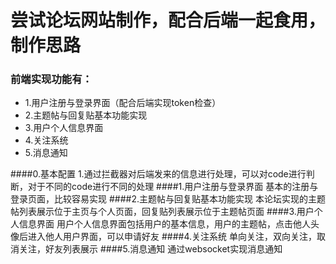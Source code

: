 # 尝试论坛网站制作，配合后端一起食用，制作思路
### 前端实现功能有：
+ 1.用户注册与登录界面（配合后端实现token检查）
+ 2.主题帖与回复贴基本功能实现
+ 3.用户个人信息界面
+ 4.关注系统
+ 5.消息通知

####0.基本配置
1.通过拦截器对后端发来的信息进行处理，可以对code进行判断，对于不同的code进行不同的处理
####1.用户注册与登录界面
基本的注册与登录页面，比较容易实现
####2.主题帖与回复贴基本功能实现
本论坛实现的主题帖列表展示位于主页与个人页面，回复贴列表展示位于主题帖页面
####3.用户个人信息界面
用户个人信息界面包括用户的基本信息，用户的主题帖，点击他人头像后进入他人用户界面，可以申请好友
####4.关注系统
单向关注，双向关注，取消关注，好友列表展示
####5.消息通知
通过websocket实现消息通知
